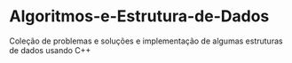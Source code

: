 # Algoritmos-e-Estrutura-de-Dados
Coleção de problemas e soluções e implementação de algumas estruturas de dados usando C++

